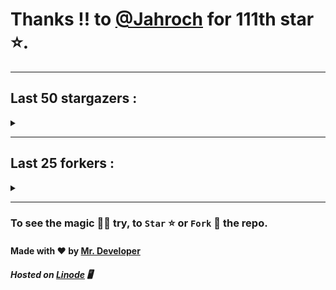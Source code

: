 # Thanks !! to [@Jahroch](https://github.com/Jahroch) for 111th star ⭐.
---

## Last 50 stargazers :
<details><summary></summary>

| No. | Profile Pic | Username | Star Number ⭐ |
| :---: | :---: | :---: | :---: |
| 1. | <img src='https://avatars.githubusercontent.com/u/89241563?v=4'> | [@Jahroch](https://github.com/Jahroch) | 111 |
| 2. | <img src='https://avatars.githubusercontent.com/u/63461297?v=4'> | [@vawnair](https://github.com/vawnair) | 110 |
| 3. | <img src='https://avatars.githubusercontent.com/u/69469791?v=4'> | [@taaigo](https://github.com/taaigo) | 109 |
| 4. | <img src='https://avatars.githubusercontent.com/u/93675484?v=4'> | [@Abdullah-coder2013](https://github.com/Abdullah-coder2013) | 108 |
| 5. | <img src='https://avatars.githubusercontent.com/u/90461959?v=4'> | [@w3nura](https://github.com/w3nura) | 107 |
| 6. | <img src='https://avatars.githubusercontent.com/u/86353526?v=4'> | [@KevinNitroG](https://github.com/KevinNitroG) | 106 |
| 7. | <img src='https://avatars.githubusercontent.com/u/117309484?v=4'> | [@gladsonchala](https://github.com/gladsonchala) | 105 |
| 8. | <img src='https://avatars.githubusercontent.com/u/48980248?v=4'> | [@hybridvamp](https://github.com/hybridvamp) | 104 |
| 9. | <img src='https://avatars.githubusercontent.com/u/94701539?v=4'> | [@DandyDrop](https://github.com/DandyDrop) | 103 |
| 10. | <img src='https://avatars.githubusercontent.com/u/2102878?v=4'> | [@pascal-hofmann](https://github.com/pascal-hofmann) | 102 |
| 11. | <img src='https://avatars.githubusercontent.com/u/73209315?v=4'> | [@saadman-galib](https://github.com/saadman-galib) | 101 |
| 12. | <img src='https://avatars.githubusercontent.com/u/238114?v=4'> | [@lucciano](https://github.com/lucciano) | 100 |
| 13. | <img src='https://avatars.githubusercontent.com/u/107202816?v=4'> | [@its-truce](https://github.com/its-truce) | 99 |
| 14. | <img src='https://avatars.githubusercontent.com/u/100820152?v=4'> | [@AzRyCb](https://github.com/AzRyCb) | 98 |
| 15. | <img src='https://avatars.githubusercontent.com/u/121786009?v=4'> | [@dequate](https://github.com/dequate) | 97 |
| 16. | <img src='https://avatars.githubusercontent.com/u/117648465?v=4'> | [@dkppg2](https://github.com/dkppg2) | 96 |
| 17. | <img src='https://avatars.githubusercontent.com/u/67612593?v=4'> | [@BrydenIsNotSmart](https://github.com/BrydenIsNotSmart) | 95 |
| 18. | <img src='https://avatars.githubusercontent.com/u/16763276?v=4'> | [@K4CZP3R](https://github.com/K4CZP3R) | 94 |
| 19. | <img src='https://avatars.githubusercontent.com/u/45739963?v=4'> | [@didierganthier](https://github.com/didierganthier) | 93 |
| 20. | <img src='https://avatars.githubusercontent.com/u/77569653?v=4'> | [@SamirPaul1](https://github.com/SamirPaul1) | 92 |
| 21. | <img src='https://avatars.githubusercontent.com/u/48348029?v=4'> | [@xIMRANx](https://github.com/xIMRANx) | 91 |
| 22. | <img src='https://avatars.githubusercontent.com/u/482367?v=4'> | [@0xallie](https://github.com/0xallie) | 90 |
| 23. | <img src='https://avatars.githubusercontent.com/u/55983182?v=4'> | [@yasirarism](https://github.com/yasirarism) | 89 |
| 24. | <img src='https://avatars.githubusercontent.com/u/66245404?v=4'> | [@tovade](https://github.com/tovade) | 88 |
| 25. | <img src='https://avatars.githubusercontent.com/u/81961690?v=4'> | [@dinesh-0602](https://github.com/dinesh-0602) | 87 |
| 26. | <img src='https://avatars.githubusercontent.com/u/89954408?v=4'> | [@SunshroomChan](https://github.com/SunshroomChan) | 86 |
| 27. | <img src='https://avatars.githubusercontent.com/u/109037713?v=4'> | [@Buivanan82](https://github.com/Buivanan82) | 85 |
| 28. | <img src='https://avatars.githubusercontent.com/u/76533278?v=4'> | [@4amparaboy](https://github.com/4amparaboy) | 84 |
| 29. | <img src='https://avatars.githubusercontent.com/u/57042741?v=4'> | [@Woomymy](https://github.com/Woomymy) | 83 |
| 30. | <img src='https://avatars.githubusercontent.com/u/88822116?v=4'> | [@dgigantino](https://github.com/dgigantino) | 82 |
| 31. | <img src='https://avatars.githubusercontent.com/u/53967726?v=4'> | [@supercrafter333](https://github.com/supercrafter333) | 81 |
| 32. | <img src='https://avatars.githubusercontent.com/u/64813399?v=4'> | [@J1b1x](https://github.com/J1b1x) | 80 |
| 33. | <img src='https://avatars.githubusercontent.com/u/26801154?v=4'> | [@CodsXBlastin](https://github.com/CodsXBlastin) | 79 |
| 34. | <img src='https://avatars.githubusercontent.com/u/68734813?v=4'> | [@Dhruv-1608](https://github.com/Dhruv-1608) | 78 |
| 35. | <img src='https://avatars.githubusercontent.com/u/47496465?v=4'> | [@Matze997](https://github.com/Matze997) | 77 |
| 36. | <img src='https://avatars.githubusercontent.com/u/51480483?v=4'> | [@shizotoaster](https://github.com/shizotoaster) | 76 |
| 37. | <img src='https://avatars.githubusercontent.com/u/28113262?v=4'> | [@xISRAPILx](https://github.com/xISRAPILx) | 75 |
| 38. | <img src='https://avatars.githubusercontent.com/u/32965703?v=4'> | [@Ifera](https://github.com/Ifera) | 74 |
| 39. | <img src='https://avatars.githubusercontent.com/u/50779115?v=4'> | [@ReversoDev](https://github.com/ReversoDev) | 73 |
| 40. | <img src='https://avatars.githubusercontent.com/u/40144185?v=4'> | [@itsDkiller](https://github.com/itsDkiller) | 72 |
| 41. | <img src='https://avatars.githubusercontent.com/u/34418030?v=4'> | [@HerryYT](https://github.com/HerryYT) | 71 |
| 42. | <img src='https://avatars.githubusercontent.com/u/40790870?v=4'> | [@SpaceLeft](https://github.com/SpaceLeft) | 70 |
| 43. | <img src='https://avatars.githubusercontent.com/u/16628342?v=4'> | [@DelxHQ](https://github.com/DelxHQ) | 69 |
| 44. | <img src='https://avatars.githubusercontent.com/u/46083528?v=4'> | [@siddharthroy12](https://github.com/siddharthroy12) | 68 |
| 45. | <img src='https://avatars.githubusercontent.com/u/75159744?v=4'> | [@Avyansh0001](https://github.com/Avyansh0001) | 67 |
| 46. | <img src='https://avatars.githubusercontent.com/u/62464560?v=4'> | [@Illegal-Services](https://github.com/Illegal-Services) | 66 |
| 47. | <img src='https://avatars.githubusercontent.com/u/90455659?v=4'> | [@akprivatebots](https://github.com/akprivatebots) | 65 |
| 48. | <img src='https://avatars.githubusercontent.com/u/76171703?v=4'> | [@roushanagarwalla](https://github.com/roushanagarwalla) | 64 |
| 49. | <img src='https://avatars.githubusercontent.com/u/26739205?v=4'> | [@AbdushukurRasulov](https://github.com/AbdushukurRasulov) | 63 |
| 50. | <img src='https://avatars.githubusercontent.com/u/92579700?v=4'> | [@JohnWickKeanue](https://github.com/JohnWickKeanue) | 62 |

</details>

---

## Last 25 forkers :
<details><summary></summary>

| No. | Profile Pic | Username | Fork Number 🍴 |
| :---: | :---: | :---: | :---: |
| 1. | <img src='https://avatars.githubusercontent.com/u/121696232?v=4'> | [@Yuvi5001](https://github.com/Yuvi5001) | 25 |
| 2. | <img src='https://avatars.githubusercontent.com/u/86344856?v=4'> | [@AmirulAndalib](https://github.com/AmirulAndalib) | 24 |
| 3. | <img src='https://avatars.githubusercontent.com/u/121786009?v=4'> | [@dequate](https://github.com/dequate) | 23 |
| 4. | <img src='https://avatars.githubusercontent.com/u/45739963?v=4'> | [@didierganthier](https://github.com/didierganthier) | 22 |
| 5. | <img src='https://avatars.githubusercontent.com/u/48980248?v=4'> | [@hybridvamp](https://github.com/hybridvamp) | 21 |
| 6. | <img src='https://avatars.githubusercontent.com/u/110144682?v=4'> | [@Jackabu](https://github.com/Jackabu) | 20 |
| 7. | <img src='https://avatars.githubusercontent.com/u/40790870?v=4'> | [@SpaceLeft](https://github.com/SpaceLeft) | 19 |
| 8. | <img src='https://avatars.githubusercontent.com/u/87888078?v=4'> | [@hydrix777](https://github.com/hydrix777) | 18 |
| 9. | <img src='https://avatars.githubusercontent.com/u/106221089?v=4'> | [@ItzKingz](https://github.com/ItzKingz) | 17 |
| 10. | <img src='https://avatars.githubusercontent.com/u/105053471?v=4'> | [@Sharmaps1757](https://github.com/Sharmaps1757) | 16 |
| 11. | <img src='https://avatars.githubusercontent.com/u/100023533?v=4'> | [@omkar1003](https://github.com/omkar1003) | 15 |
| 12. | <img src='https://avatars.githubusercontent.com/u/104765453?v=4'> | [@youssefnasef](https://github.com/youssefnasef) | 14 |
| 13. | <img src='https://avatars.githubusercontent.com/u/105335749?v=4'> | [@spideyboyaman](https://github.com/spideyboyaman) | 13 |
| 14. | <img src='https://avatars.githubusercontent.com/u/60040629?v=4'> | [@JD906](https://github.com/JD906) | 12 |
| 15. | <img src='https://avatars.githubusercontent.com/u/88897873?v=4'> | [@Nobody370](https://github.com/Nobody370) | 11 |
| 16. | <img src='https://avatars.githubusercontent.com/u/96438111?v=4'> | [@Gishankrishka2](https://github.com/Gishankrishka2) | 10 |
| 17. | <img src='https://avatars.githubusercontent.com/u/91558902?v=4'> | [@rk134-hub](https://github.com/rk134-hub) | 9 |
| 18. | <img src='https://avatars.githubusercontent.com/u/20133621?v=4'> | [@NitroFuN](https://github.com/NitroFuN) | 8 |
| 19. | <img src='https://avatars.githubusercontent.com/u/84174959?v=4'> | [@im-Satyendra](https://github.com/im-Satyendra) | 7 |
| 20. | <img src='https://avatars.githubusercontent.com/u/66910428?v=4'> | [@VIKASIND](https://github.com/VIKASIND) | 6 |
| 21. | <img src='https://avatars.githubusercontent.com/u/101307401?v=4'> | [@Tellyfun](https://github.com/Tellyfun) | 5 |
| 22. | <img src='https://avatars.githubusercontent.com/u/102476142?v=4'> | [@hiroultroid93819](https://github.com/hiroultroid93819) | 4 |
| 23. | <img src='https://avatars.githubusercontent.com/u/98212032?v=4'> | [@random772](https://github.com/random772) | 3 |
| 24. | <img src='https://avatars.githubusercontent.com/u/97720718?v=4'> | [@MaheshKmr9](https://github.com/MaheshKmr9) | 2 |
| 25. | <img src='https://avatars.githubusercontent.com/u/85005373?v=4'> | [@HerokuMods](https://github.com/HerokuMods) | 1 |

</details>

---
### To see the magic 🧚‍♂️ try, to `Star` ⭐ or `Fork` 🍴 the repo.
#### Made with ❤️ by [Mr. Developer](https://github.com/MrBotDeveloper)
##### Hosted on [Linode](https://www.linode.com/) 🖥
